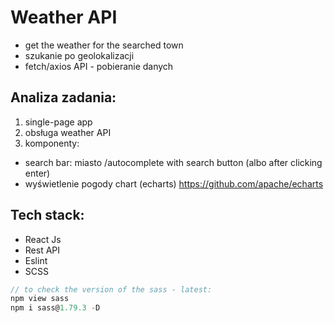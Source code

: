 # Weather API

- get the weather for the searched town
- szukanie po geolokalizacji
- fetch/axios API - pobieranie danych


## Analiza zadania:

1. single-page app
2. obsługa weather API
3. komponenty:

- search bar: miasto /autocomplete with search button (albo after clicking enter)
- wyświetlenie pogody chart (echarts)
https://github.com/apache/echarts

## Tech stack:

- React Js
- Rest API
- Eslint
- SCSS

```js
// to check the version of the sass - latest:
npm view sass
npm i sass@1.79.3 -D
```
